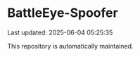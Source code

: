 # BattleEye-Spoofer

Last updated: 2025-06-04 05:25:35

This repository is automatically maintained.

